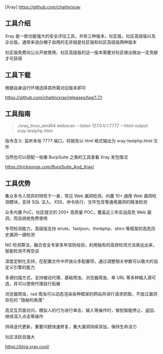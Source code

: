 [Xray] https://github.com/chaitin/xray

## 工具介绍

Xray 是一款功能强大的安全评估工具，共有三种版本，社区版，社区高级版以及企业版，通常来说白帽子自用的无非就是社区版和社区高级版两种版本

社区版免费向公众开放使用，社区高级版的这一版本需要对社区做出做出一定贡献才可获得

## 工具下载

根据自身运行环境选择其所需对应版本即可

https://github.com/chaitin/xray/releases/tag/1.7.1

## 工具指南

> ./xray_linux_amd64 webscan --listen 127.0.0.1:7777 --html-output xray-testphp.html

指令含义: 监听本地 7777 端口，将报告以 html 格式输出为 xray-testphp.html 文件

当然也可以搭配一些像 BurpSuite 之类的工具查看 Xray 发包情况

https://tricksongs.com/BurpSuite_And_Xray/

## 工具优势

集众多令人惊异的特性于一身，常见 Web 漏洞检测，内置 10+ 通用 Web 漏洞检测模块，支持 SQL 注入、XSS、命令执行、文件包含等通用漏洞的精准检测

众多内置 PoC，社区提交的 200+ 高质量 POC，覆盖近三年实战高危 Web 漏洞，而且统统免费使用

专项检测能力，高级版支持 struts、fastjson、thinkphp、shiro 等框架的高危历史漏洞一键检测

NG 检测算法，融合安全专家多年攻防经验，利用独有的高效检测方法表达出来，智能检测不再空谈

深度定制化支持，在配置文件中开放众多配置项，通过调整相关参数可以极大的自定义引擎的能力

多源扫描方式，支持被动代理、基础爬虫、浏览器爬虫、单 URL 等多种输入源可选，并可以使用代理自行拓展

浏览器爬虫，rad 爬虫可以动态渲染各种框架的网站并进行请求抓取，不放过漏洞存在的 "隐秘的角落"

高交互页面访问，模拟人的行为进行单击、输入等操作时，做到智能停止、返回、继续深入点击等操作

持续迭代更新，重要问题快速修复，重大漏洞持续添加，保持生命活力

社区活跃且强大

https://blog.xray.cool/

